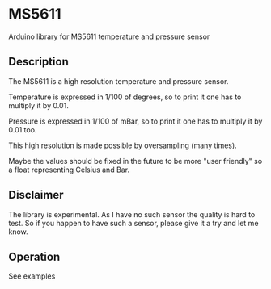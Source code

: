 # MS5611

Arduino library for MS5611 temperature and pressure sensor

## Description

The MS5611 is a high resolution temperature and pressure sensor.

Temperature is expressed in 1/100 of degrees, so to print it
one has to multiply it by 0.01.

Pressure is expressed in 1/100 of mBar, so to print it one has to multiply it 
by 0.01 too.

This high resolution is made possible by oversampling (many times).

Maybe the values should be fixed in the future to be more "user friendly"
so a float representing Celsius and Bar.

## Disclaimer

The library is experimental. As I have no such sensor the quality is hard to test.
So if you happen to have such a sensor, please give it a try and let me know.

## Operation

See examples
